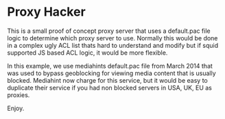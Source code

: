 # Proxy Hacker

This is a small proof of concept proxy server that uses a default.pac file logic to determine which proxy
server to use. Normally this would be done in a complex ugly ACL list thats hard to understand and modify
but if squid supported JS based ACL logic, it would be more flexible.

In this example, we use mediahints default.pac file from March 2014 that was used to bypass geoblocking
for viewing media content that is usually blocked. Mediahint now charge for this service, but it would be easy
to duplicate their service if you had non blocked servers in USA, UK, EU as proxies.

Enjoy.

